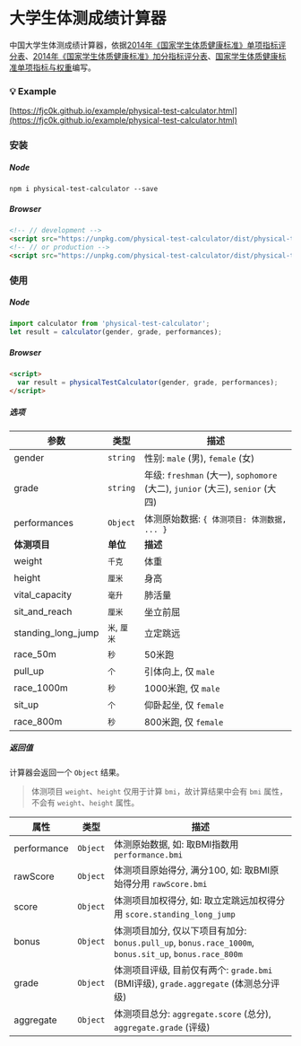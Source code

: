 # 大学生体测成绩计算器

中国大学生体测成绩计算器，依据[2014年《国家学生体质健康标准》单项指标评分表](http://www.csh.edu.cn/wtzx/zl/20141226/2c909e854a8490a4014a8498e6730009.html)、[2014年《国家学生体质健康标准》加分指标评分表](http://www.csh.edu.cn/wtzx/zl/20141226/2c909e854a8490a4014a8496ab670007.html)、[国家学生体质健康标准单项指标与权重](http://www.csh.edu.cn/wtzx/bz/20141226/2c909e854a84301a014a8440b4d2000f.html)编写。

### :bulb: Example

[https://fjc0k.github.io/example/physical-test-calculator.html](https://fjc0k.github.io/example/physical-test-calculator.html)

### 安装
##### Node
```shell
npm i physical-test-calculator --save
```
##### Browser
```html
<!-- // development -->
<script src="https://unpkg.com/physical-test-calculator/dist/physical-test-calculator.js"></script>
<!-- // or production -->
<script src="https://unpkg.com/physical-test-calculator/dist/physical-test-calculator.min.js"></script>
```
### 使用

##### Node

```javascript
import calculator from 'physical-test-calculator';
let result = calculator(gender, grade, performances);
````

##### Browser
```html
<script>
  var result = physicalTestCalculator(gender, grade, performances);
</script>
```


##### 选项

参数 | 类型 | 描述
--------- | ---- | -----------
gender | `string` | 性别: `male` (男), `female` (女)
grade | `string` | 年级: `freshman` (大一), `sophomore` (大二), `junior` (大三), `senior` (大四)
performances | `Object` | 体测原始数据: `{ 体测项目: 体测数据, ... }`
**体测项目** | **单位** | **描述**
weight | `千克` | 体重
height | `厘米` | 身高
vital_capacity | `毫升` | 肺活量
sit_and_reach | `厘米` | 坐立前屈
standing_long_jump | `米`, `厘米` | 立定跳远
race_50m | `秒` | 50米跑
pull_up | `个` | 引体向上, 仅 `male`
race_1000m | `秒` | 1000米跑, 仅 `male`
sit_up | `个` | 仰卧起坐, 仅 `female`
race_800m | `秒` | 800米跑, 仅 `female`

##### 返回值

计算器会返回一个 `Object` 结果。

> 体测项目 `weight`、`height` 仅用于计算 `bmi`，故计算结果中会有 `bmi` 属性，不会有 `weight`、`height` 属性。

属性 | 类型 | 描述
--------- | ---- | -----------
performance | `Object` | 体测原始数据, 如: 取BMI指数用 `performance.bmi`
rawScore | `Object` | 体测项目原始得分, 满分100, 如: 取BMI原始得分用 `rawScore.bmi`
score | `Object` | 体测项目加权得分, 如: 取立定跳远加权得分用 `score.standing_long_jump`
bonus | `Object` | 体测项目加分, 仅以下项目有加分: `bonus.pull_up`, `bonus.race_1000m`, `bonus.sit_up`, `bonus.race_800m`
grade | `Object` | 体测项目评级, 目前仅有两个: `grade.bmi` (BMI评级), `grade.aggregate` (体测总分评级)
aggregate | `Object` | 体测项目总分: `aggregate.score` (总分), `aggregate.grade` (评级)